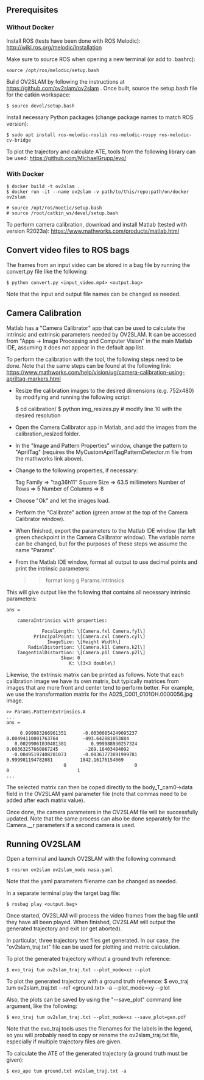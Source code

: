 ## Prerequisites

### Without Docker
Install ROS (tests have been done with ROS Melodic): http://wiki.ros.org/melodic/Installation

Make sure to source ROS when opening a new terminal (or add to .bashrc):

	source /opt/ros/melodic/setup.bash

Build OV2SLAM by following the instructions at https://github.com/ov2slam/ov2slam . Once built, source the setup.bash file for the catkin workspace:

	$ source devel/setup.bash

Install necessary Python packages (change package names to match ROS version):

	$ sudo apt install ros-melodic-roslib ros-melodic-rospy ros-melodic-cv-bridge
	
To plot the trajectory and calculate ATE, tools from the following library can be used: https://github.com/MichaelGrupp/evo/

### With Docker
	
	$ docker build -t ov2slam .
	$ docker run -it --name ov2slam -v path/to/this/repo:path/on/docker ov2slam

	# source /opt/ros/noetic/setup.bash
	# source /root/catkin_ws/devel/setup.bash

To perform camera calibration, download and install Matlab (tested with version R2023a): https://www.mathworks.com/products/matlab.html

## Convert video files to ROS bags

The frames from an input video can be stored in a bag file by running the convert.py file like the following:

	$ python convert.py <input_video.mp4> <output.bag>
	
Note that the input and output file names can be changed as needed.

## Camera Calibration

Matlab has a "Camera Calibrator" app that can be used to calculate the intrinsic and extrinsic parameters needed by OV2SLAM. It can be accessed from "Apps -> Image Processing and Computer Vision" in the main Matlab IDE, assuming it does not appear in the default app list.

To perform the calibration with the tool, the following steps need to be done. Note that the same steps can be found at the following link: https://www.mathworks.com/help/vision/ug/camera-calibration-using-apriltag-markers.html

- Resize the calibration images to the desired dimensions (e.g. 752x480) by modifying and running the following script:
	
	$ cd calibration/
	$ python img_resizes.py # modify line 10 with the desired resolution
	
- Open the Camera Calibrator app in Matlab, and add the images from the calibration_resized folder.
- In the "Image and Pattern Properties" window, change the pattern to "AprilTag" (requires the MyCustomAprilTagPatternDetector.m file from the mathworks link above).
- Change to the following properties, if necessary:

	Tag Family => "tag36h11"
	Square Size => 63.5 millimeters
	Number of Rows => 5
	Number of Columns => 8
	
- Choose "Ok" and let the images load.
- Perform the "Calibrate" action (green arrow at the top of the Camera Calibrator window).
- When finished, export the parameters to the Matlab IDE window (far left green checkpoint in the Camera Calibrator window). The variable name can be changed, but for the purposes of these steps we assume the name "Params".
- From the Matlab IDE window, format all output to use decimal points and print the intrinsic parameters:

	>> format long g
	>> Params.Intrinsics
	
This will give output like the following that contains all necessary intrinsic parameters:

	ans = 

		cameraIntrinsics with properties:

				 FocalLength: \[Camera.fxl Camera.fyl\]
			  PrincipalPoint: \[Camera.cxl Camera.cyl\]
				   ImageSize: \[Height Width\]
			RadialDistortion: \[Camera.k1l Camera.k2l\]
		TangentialDistortion: \[Camera.p1l Camera.p2l\]
						Skew: 0
						   K: \[3×3 double\]
						  
Likewise, the extrinsic matrix can be printed as follows. Note that each calibration image we have its own matrix, but typically matrices from images that are more front and center tend to perform better. For example, we use the transformation matrix for the A025_C001_0101OH.0000056.jpg image.

	>> Params.PatternExtrinsics.A
	...
	ans =

         0.999983266961351      -0.00300854249095237       0.00494110001763764         -493.642881053884
       0.00299061030481381         0.999988930257324       0.00363257660867245          -269.16403484092
      -0.00495197408201073      -0.00361773891999781         0.999981194782081          1842.16176154069
                         0                         0                         0                         1
	...
	
The selected matrix can then be coped directly to the body_T_cam0->data field in the OV2SLAM yaml parameter file (note that commas need to be added after each matrix value).

Once done, the camera parameters in the OV2SLAM file will be successfully updated. Note that the same process can also be done separately for the Camera.__r parameters if a second camera is used.

## Running OV2SLAM

Open a terminal and launch OV2SLAM with the following command:

	$ rosrun ov2slam ov2slam_node nasa.yaml
	
Note that the yaml parameters filename can be changed as needed.

In a separate terminal play the target bag file:

	$ rosbag play <output.bag>
	
Once started, OV2SLAM will process the video frames from the bag file until they have all been played. When finished, OV2SLAM will output the generated trajectory and exit (or get aborted).

In particular, three trajectory text files get generated. In our case, the "ov2slam_traj.txt" file can be used for plotting and metric calculation.

To plot the generated trajectory without a ground truth reference:

	$ evo_traj tum ov2slam_traj.txt --plot_mode=xz --plot
	
To plot the generated trajectory with a ground truth reference:
	$ evo_traj tum ov2slam_traj.txt --ref <ground.txt> -a --plot_mode=xy --plot
	
Also, the plots can be saved by using the "--save_plot" command line argument, like the following:

	$ evo_traj tum ov2slam_traj.txt --plot_mode=xz --save_plot=gen.pdf
	
Note that the evo_traj tools uses the filenames for the labels in the legend, so you will probably need to copy or rename the ov2slam_traj.txt file, especially if multiple trajectory files are given.
	
To calculate the ATE of the generated trajectory (a ground truth must be given):

	$ evo_ape tum ground.txt ov2slam_traj.txt -a
